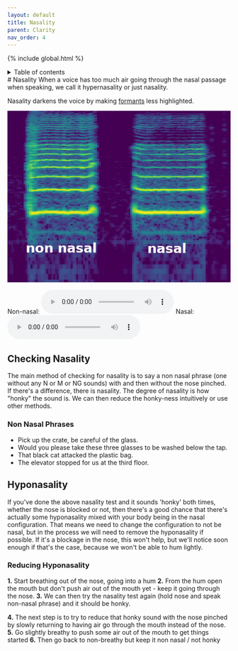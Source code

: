 ```yaml
---
layout: default
title: Nasality
parent: Clarity
nav_order: 4
---
```

{% include global.html %}
<details closed markdown="block">
  <summary>
    Table of contents
  </summary>
{: .text-delta }
1. TOC
{:toc}
</details>
# Nasality
When a voice has too much air going through the nasal passage when speaking, we call it hypernasality or just nasality.

Nasality darkens the voice by making [formants](/wiki/pages/resonance/#formants) less highlighted.

![nasality on a spectrogram](/img/spec-nasalcomparison.jpg)

Non-nasal:
<audio controls> <source src="/audio/nasality-without.ogg" type="audio/ogg"> Your browser does not support the audio element. </audio>
Nasal:
<audio controls> <source src="/audio/nasality-with.ogg" type="audio/ogg"> Your browser does not support the audio element. </audio>

## Checking Nasality
The main method of checking for nasality is to say a non nasal phrase (one without any N or M or NG sounds) with and then without the nose pinched. If there's a difference, there is nasality. The degree of nasality is how "honky" the sound is. We can then reduce the honky-ness intuitively or use other methods.

### Non Nasal Phrases
- Pick up the crate, be careful of the glass.
- Would you please take these three glasses to be washed below the tap.
- That black cat attacked the plastic bag.
- The elevator stopped for us at the third floor.


## Hyponasality
If you've done the above nasality test and it sounds 'honky' both times, whether the nose is blocked or not, then there's a good chance that there's actually some hyponasality mixed with your body being in the nasal configuration. That means we need to change the configuration to not be nasal, but in the process we will need to remove the hyponasality if possible. If it's a blockage in the nose, this won't help, but we'll notice soon enough if that's the case, because we won't be able to hum lightly.

### Reducing Hyponasality
**1.** Start breathing out of the nose, going into a hum
**2.** From the hum open the mouth but don't push air out of the mouth yet - keep it going through the nose.
**3.** We can then try the nasality test again (hold nose and speak non-nasal phrase) and it should be honky.

**4.** The next step is to try to reduce that honky sound with the nose pinched by slowly returning to having air go through the mouth instead of the nose.
**5.** Go slightly breathy to push some air out of the mouth to get things started
**6.** Then go back to non-breathy but keep it non nasal / not honky


